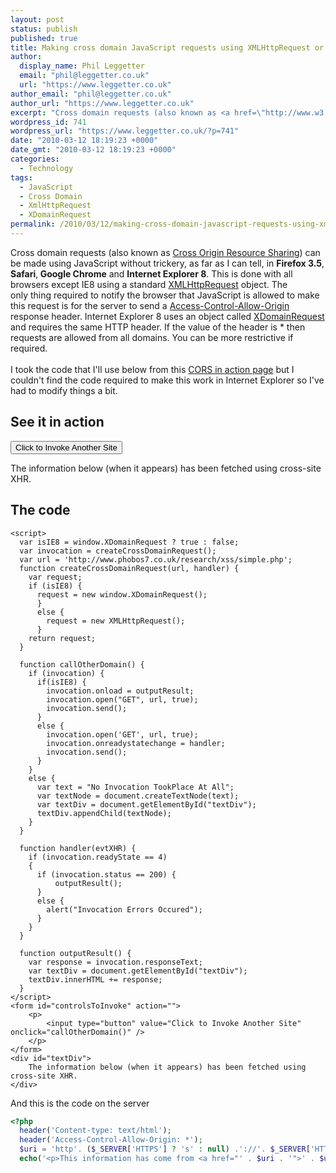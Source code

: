 ```yaml
---
layout: post
status: publish
published: true
title: Making cross domain JavaScript requests using XMLHttpRequest or XDomainRequest
author:
  display_name: Phil Leggetter
  email: "phil@leggetter.co.uk"
  url: "https://www.leggetter.co.uk"
author_email: "phil@leggetter.co.uk"
author_url: "https://www.leggetter.co.uk"
excerpt: "Cross domain requests (also known as <a href=\"http://www.w3.org/TR/access-control/\">Cross Origin Resource Sharing</a>) can be made using JavaScript without trickery, as far as I can tell, in <strong>Firefox 3.5</strong>, <strong>Safari</strong>,<strong> Google Chrome</strong> and <strong>Internet Explorer 8</strong>. This is done with all browsers except IE8 using a standard <a href=\"http://www.w3.org/TR/XMLHttpRequest/\">XMLHttpRequest</a> object. The only\_thing required to notify the browser that JavaScript is allowed to make this request is for the server to send a <a href=\"http://www.w3.org/TR/2008/WD-access-control-20080912/#access-control-allow-origin\">Access-Control-Allow-Origin</a> response header. Internet Explorer 8 uses an object called <a href=\"http://msdn.microsoft.com/en-us/library/cc288060(VS.85).aspx\">XDomainRequest</a> and requires the same HTTP header. If the value of the header is * then requests are allowed from all domains. You can be more restrictive if required.\r\n"
wordpress_id: 741
wordpress_url: "https://www.leggetter.co.uk/?p=741"
date: "2010-03-12 18:19:23 +0000"
date_gmt: "2010-03-12 18:19:23 +0000"
categories:
  - Technology
tags:
  - JavaScript
  - Cross Domain
  - XmlHttpRequest
  - XDomainRequest
permalink: /2010/03/12/making-cross-domain-javascript-requests-using-xmlhttprequest-or-xdomainrequest.html
---
```


<p>Cross domain requests (also known as <a href="http://www.w3.org/TR/access-control/">Cross Origin Resource Sharing</a>) can be made using JavaScript without trickery, as far as I can tell, in <strong>Firefox 3.5</strong>, <strong>Safari</strong>,<strong> Google Chrome</strong> and <strong>Internet Explorer 8</strong>. This is done with all browsers except IE8 using a standard <a href="http://www.w3.org/TR/XMLHttpRequest/">XMLHttpRequest</a> object. The only thing required to notify the browser that JavaScript is allowed to make this request is for the server to send a <a href="http://www.w3.org/TR/2008/WD-access-control-20080912/#access-control-allow-origin">Access-Control-Allow-Origin</a> response header. Internet Explorer 8 uses an object called <a href="http://msdn.microsoft.com/en-us/library/cc288060(VS.85).aspx">XDomainRequest</a> and requires the same HTTP header. If the value of the header is * then requests are allowed from all domains. You can be more restrictive if required.<br />
<a id="more"></a><a id="more-741"></a><br />
I took the code that I'll use below from this <a href="http://arunranga.com/examples/access-control/">CORS in action page</a> but I couldn't find the code required to make this work in Internet Explorer so I've had to modify things a bit.</p>
<h2>See it in action</h2>

<script type="text/javascript" src="/js/xss/simple.js"></script>
<form id="controlsToInvoke" action="">
<p>
  <input type="button" value="Click to Invoke Another Site" onclick="callOtherDomain()" />
</p>
</form>
<div id="textDiv">
  The information below (when it appears) has been fetched using cross-site XHR.
</div>

<h2>The code</h2>

```
<script>
  var isIE8 = window.XDomainRequest ? true : false;
  var invocation = createCrossDomainRequest();
  var url = 'http://www.phobos7.co.uk/research/xss/simple.php';
  function createCrossDomainRequest(url, handler) {
    var request;
    if (isIE8) {
      request = new window.XDomainRequest();
      }
      else {
        request = new XMLHttpRequest();
      }
    return request;
  }

  function callOtherDomain() {
    if (invocation) {
      if(isIE8) {
        invocation.onload = outputResult;
        invocation.open("GET", url, true);
        invocation.send();
      }
      else {
        invocation.open('GET', url, true);
        invocation.onreadystatechange = handler;
        invocation.send();
      }
    }
    else {
      var text = "No Invocation TookPlace At All";
      var textNode = document.createTextNode(text);
      var textDiv = document.getElementById("textDiv");
      textDiv.appendChild(textNode);
    }
  }

  function handler(evtXHR) {
    if (invocation.readyState == 4)
    {
      if (invocation.status == 200) {
          outputResult();
      }
      else {
        alert("Invocation Errors Occured");
      }
    }
  }

  function outputResult() {
    var response = invocation.responseText;
    var textDiv = document.getElementById("textDiv");
    textDiv.innerHTML += response;
  }
</script>
<form id="controlsToInvoke" action="">
    <p>
        <input type="button" value="Click to Invoke Another Site" onclick="callOtherDomain()" />
    </p>
</form>
<div id="textDiv">
    The information below (when it appears) has been fetched using cross-site XHR.
</div>
```

<p>And this is the code on the server</p>

```php
<?php
  header('Content-type: text/html');
  header('Access-Control-Allow-Origin: *');
  $uri = 'http'. ($_SERVER['HTTPS'] ? 's' : null) .'://'. $_SERVER['HTTP_HOST'] . $_SERVER['REQUEST_URI'];
  echo('<p>This information has come from <a href="' . $uri . '">' . $uri . '</a></p>');
```
